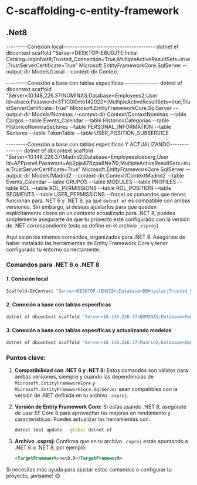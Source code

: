 # C-scaffolding-c-entity-framework
.Net8
--------------------------------------------------------------
---------Conexión local---------------------------------------
dotnet ef dbcontext scaffold "Server=DESKTOP-E6U0JTE;Initial Catalog=loginNet8;Trusted_Connection=True;MultipleActiveResultSets=true;TrustServerCertificate=True" Microsoft.EntityFrameworkCore.SqlServer --output-dir Models/Local --context-dir Context

---------Conexión a base con tablas especificas---------------
dotnet ef dbcontext scaffold "Server=10.148.226.37\NOMINAS;Database=Employees2;User Id=abaco;Password=3T1C0l0mb142022*;MultipleActiveResultSets=true;TrustServerCertificate=True" Microsoft.EntityFrameworkCore.SqlServer --output-dir Models/Nominas --context-dir Context/ContextNominas --table Cargos --table Events_Calendar --table HistoricoCategorias --table HistoricoNominaSectores --table PERSONAL_INFORMATION --table Sectores --table TokenTable --table USER_POSITION_SUBSERVICE

---------Conexión a base con tablas especificas Y ACTUALIZANDO---------------
dotnet ef dbcontext scaffold "Server=10.148.226.37\Madrid2;Database=EmployeesIceberg;User Id=APPpanel;Password=Ap2pja4Z6zpa8Ne7l9;MultipleActiveResultSets=true;TrustServerCertificate=True" Microsoft.EntityFrameworkCore.SqlServer --output-dir Models/Madrid2 --context-dir Context/ContextMadrid2 --table Events_Calendar --table GRUPOS --table MODULES --table PROFILES --table ROL --table ROL_PERMISSIONS --table ROL_POSITION --table SEGMENTS --table USER_PERMISSIONS --forceLos comandos que tienes funcionan para .NET 6 y .NET 8, ya que `dotnet ef` es compatible con ambas versiones. Sin embargo, si deseas ajustarlos para que queden explícitamente claros en un contexto actualizado para .NET 8, puedes simplemente asegurarte de que tu proyecto esté configurado con la versión de .NET correspondiente (esto se define en el archivo `.csproj`).

Aquí están los mismos comandos, organizados para .NET 8. Asegúrate de haber instalado las herramientas de Entity Framework Core y tener configurado tu entorno correctamente.

### Comandos para .NET 6 o .NET 8

#### 1. Conexión local
```bash
Scaffold-DbContext "Server=DESKTOP-JEHSI9V;Database=DBAngular;Trusted_Connection=True;TrustServerCertificate=True;MultipleActiveResultSets=true" Microsoft.EntityFrameworkCore.SqlServer -OutPutDir Models
```

#### 2. Conexión a base con tablas específicas
```bash
dotnet ef dbcontext scaffold "Server=10.148.226.37\NOMINAS;Database=Employees2;User Id=abaco;Password=3T1C0l0mb142022*;MultipleActiveResultSets=true;TrustServerCertificate=True" Microsoft.EntityFrameworkCore.SqlServer --output-dir Models/Nominas --context-dir Context/ContextNominas --table Cargos --table Events_Calendar --table HistoricoCategorias --table HistoricoNominaSectores --table PERSONAL_INFORMATION --table Sectores --table TokenTable --table USER_POSITION_SUBSERVICE
```

#### 3. Conexión a base con tablas específicas y actualizando modelos
```bash
dotnet ef dbcontext scaffold "Server=10.148.226.37\Madrid2;Database=EmployeesIceberg;User Id=APPpanel;Password=Ap2pja4Z6zpa8Ne7l9;MultipleActiveResultSets=true;TrustServerCertificate=True" Microsoft.EntityFrameworkCore.SqlServer --output-dir Models/Madrid2 --context-dir Context/ContextMadrid2 --table Events_Calendar --table GRUPOS --table MODULES --table PROFILES --table ROL --table ROL_PERMISSIONS --table ROL_POSITION --table SEGMENTS --table USER_PERMISSIONS --force
```

### Puntos clave:
1. **Compatibilidad con .NET 6 y .NET 8:** Estos comandos son válidos para ambas versiones, siempre y cuando las dependencias de `Microsoft.EntityFrameworkCore` y `Microsoft.EntityFrameworkCore.SqlServer` sean compatibles con la versión de .NET definida en tu archivo `.csproj`.

2. **Versión de Entity Framework Core:** Si estás usando .NET 8, asegúrate de usar EF Core 8 para aprovechar las mejoras en rendimiento y características. Puedes actualizar las herramientas con:
   ```bash
   dotnet tool update --global dotnet-ef
   ```

3. **Archivo .csproj:** Confirma que en tu archivo `.csproj` estás apuntando a .NET 6 o .NET 8, por ejemplo:
   ```xml
   <TargetFramework>net8.0</TargetFramework>
   ```

Si necesitas más ayuda para ajustar estos comandos o configurar tu proyecto, ¡avísame! 😊
